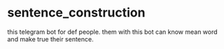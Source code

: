 # sentence_construction
this telegram bot for def people. them with this bot can know mean word and make true their sentence.
